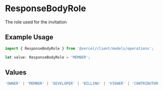 # ResponseBodyRole

The role used for the invitation

## Example Usage

```typescript
import { ResponseBodyRole } from '@vercel/client/models/operations';

let value: ResponseBodyRole = 'MEMBER';
```

## Values

```typescript
'OWNER' | 'MEMBER' | 'DEVELOPER' | 'BILLING' | 'VIEWER' | 'CONTRIBUTOR';
```
